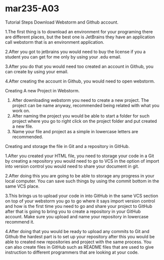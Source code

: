 # mar235-A03
Tutorial Steps 
Download Webstorm and Github account.

1.The first thing is to download an environment for your programing there are different places, but the best one is JetBrains 
they have an application call webstorm that is an environment application.

2.After you got to jetbrains you would need to buy the license if you a student you can get for me only by using your .edu email.

3.After you do that you would need too created an account in Github, you can create by using your email.

4.After creating the account in Github, you would need to open webstorm.

Creating A new Project in Webstorm.
1. After downloading webstorm you need to create a new project. The project can be name anyway, recommended being related with what you work on.
2. After naming the project you would be able to start a folder for such project where you go to right click on the project folder and put created a new file.
3. Name your file and project as a simple in lowercase letters are recommended.

Creating and storage the file in Git and a repository in GitHub.

1.After you created your HTML file, you need to storage your code in a Git by creating a repository 
you would need to go to VCS in the option of import into version control you would need to share your document in git.

2.After doing this you are going to be able to storage any progress in your local computer. You can save such things by using the commit bottom in the same VCS place.

3.This brings us to upload your code in into GitHub in the same VCS section on top of your webstorm you go to go where it says import version control and how is the first time 
you need to go and share your project to GitHub after that is going to bring you to create a repository in your GitHub account.
Make sure you upload and name your repository in lowercase recommend it.


4.After doing that you would be ready to upload any commits to Git and Github the hardest part is to set up your repository after this you would be able to created new repositories and project with the same process.
You can also create files in GitHub such as README files that are used to give instruction to different programmers that are looking at your code. 

